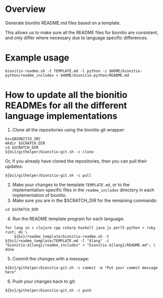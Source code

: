 # Overview 

Generate bionitio README.md files based on a template.

This allows us to make sure all the README files for bionitio are consistent, and only differ where necessary due to
language specific differences.

# Example usage

```
bionitio-readme.sh -t TEMPLATE.md -l python -i $HOME/bionitio-python/readme_includes > $HOME/bionitio-python/README.md
```

# How to update all the bionitio READMEs for all the different language implementations

1. Clone all the repositories using the bionitio git wrapper:
```
bs=$BIONITIO_SRC
mkdir $SCRATCH_DIR
cd $SCRATCH_DIR
${bs}/githelper/bionitio-git.sh -c clone
```
Or, if you already have cloned the repositories, then you can pull their updates:
```
${bs}/githelper/bionitio-git.sh -c pull 
```
2. Make your changes to the template `TEMPLATE.md`, or to the implementation-specific files in the `readme_includes` directory in each implementation of bionitio.
3. Make sure you are in the $SCRATCH_DIR for the remaining commands:
```
cd $SCRATCH_DIR
```
4. Run the README template program for each language:
```
for lang in c clojure cpp csharp haskell java js perl5 python r ruby rust; do \
    ${bs}/readme_template/bionitio-readme.sh -t ${bs}/readme_template/TEMPLATE.md -l "$lang" -i "bionitio-${lang}/readme_includes" > "bionitio-${lang}/README.md"; \
done
```
5. Commit the changes with a message:
```
${bs}/githelper/bionitio-git.sh -c commit -m "Put your commit message here"
```
6. Push your changes back to git:
```
${bs}/githelper/bionitio-git.sh -c push
```
